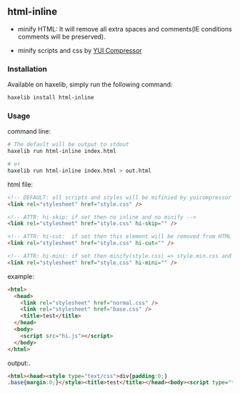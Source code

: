 html-inline
-------

* minify HTML: It will remove all extra spaces and comments(IE conditions comments will be preserved).

* minify scripts and css by [YUI Compressor](https://github.com/yui/yuicompressor)


### Installation

Available on haxelib, simply run the following command:

```bash
haxelib install html-inline
```

### Usage

command line:

```bash
# The default will be output to stdout
haxelib run html-inline index.html

# or
haxelib run html-inline index.html > out.html
```

html file:

```html
<!-- DEFAULT: all scripts and styles will be mifinied by yuicompressor and inline to HTML -->
<link rel="stylesheet" href="style.css" />

<!-- ATTR: hi-skip: if set then no inline and no minify -->
<link rel="stylesheet" href="style.css" hi-skip="" />

<!-- ATTR: hi-cut:  if set then this element will be removed from HTML -->
<link rel="stylesheet" href="style.css" hi-cut="" />

<!-- ATTR: hi-mini: if set then minify(style.css) => style.min.css and update href -->
<link rel="stylesheet" href="style.css" hi-mini="" />
```

example:

```html
<html>
  <head>
    <link rel="stylesheet" href="normal.css" />
    <link rel="stylesheet" href="base.css" />
    <title>test</title>
  </head>
  <body>
    <script src="hi.js"></script>
  </body>
</html>
```

output:.

```html
<html><head><style type="text/css">div{padding:0;}
.base{margin:0;}</style><title>test</title></head><body><script type="text/javascript">console.log("hello world!");</script></body></html>
```
